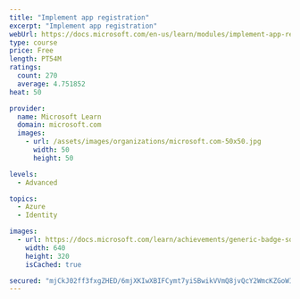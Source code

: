 ```yaml
---
title: "Implement app registration"
excerpt: "Implement app registration"
webUrl: https://docs.microsoft.com/en-us/learn/modules/implement-app-registration/
type: course
price: Free
length: PT54M
ratings:
  count: 270
  average: 4.751852
heat: 50

provider:
  name: Microsoft Learn
  domain: microsoft.com
  images:
    - url: /assets/images/organizations/microsoft.com-50x50.jpg
      width: 50
      height: 50

levels:
  - Advanced

topics:
  - Azure
  - Identity

images:
  - url: https://docs.microsoft.com/learn/achievements/generic-badge-social.png
    width: 640
    height: 320
    isCached: true

secured: "mjCkJ02ff3fxgZHED/6mjXKIwXBIFCymt7yiSBwikVVmQ8jvQcY2WmcKZGoWIvEPavvOIMB5K49E7RftgeCoBuZD2BZeB71YzYg74/KOiGV8sJmxmTrRWSwvcShjmj1avev4Qq3Hr8f4ueObd5BqQKgUbg8NOvsRggKgniTulR0VAvlIatQR3qTzZ04Q1Kcp2p9k0AEd4ato65RbSuLyGh5naw0z5ohx2/OTgtRDqyX8Sfw272bfzPC4aaUqjLOg0yOMvZ29uhkwPKfGBd3TVfIrD/ZCQlPdQ4TiHtKzs79RAPLqLQkzAVMI6nA5gBaoHpAK/DCwf6PmHE4buyE7BscgLozqbPQkpDAV4P6Dkgw9ch3SoQZK7QLhrdGIXBYcOT21ycRmN9lKEMqFqqvV9KHlKBId8+XKn/ayoYcl63k=;Hazjfl4AQ2KqfjLY6l/Dnw=="
---
```


